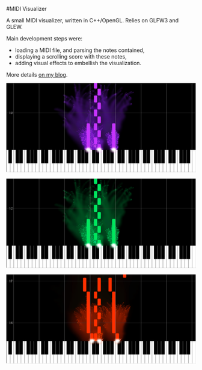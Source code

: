 #MIDI Visualizer

A small MIDI visualizer, written in C++/OpenGL. Relies on GLFW3 and GLEW.

Main development steps were:

- loading a MIDI file, and parsing the notes contained,
- displaying a scrolling score with these notes,
- adding visual effects to embellish the visualization.

More details [on my blog](http://blog.simonrodriguez.fr/articles/28-12-2016_midi_visualization_a_case_study.html).

![Result image](result1.png)  

![Result image](result2.png)  

![Result image](result3.png)  